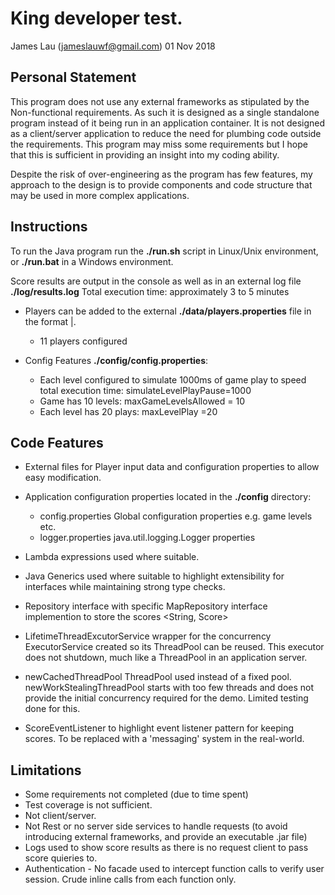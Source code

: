 # King developer test. 

James Lau (jameslauwf@gmail.com) 01 Nov 2018


## Personal Statement

This program does not use any external frameworks as stipulated by the Non-functional requirements. As such it is designed as a single standalone program instead of it being run in an application container. It is not designed as a client/server application to reduce the need for plumbing code outside the requirements. This program may miss some requirements but I hope that this is sufficient in providing an insight into my coding ability.

Despite the risk of over-engineering as the program has few features, my approach to the design is to provide components and code structure that may be used in more complex applications.


## Instructions

To run the Java program run the **./run.sh** script in Linux/Unix environment, or **./run.bat** in a Windows environment. 

Score results are output in the console as well as in an external log file **./log/results.log**
Total execution time: approximately 3 to 5 minutes

- Players can be added to the external **./data/players.properties** file in the format <name>|<password>.
	- 11 players configured

- Config Features **./config/config.properties**:
	- Each level configured to simulate 1000ms of game play to speed total execution time: simulateLevelPlayPause=1000
	- Game has 10 levels: maxGameLevelsAllowed = 10
	- Each level has 20 plays: maxLevelPlay =20

## Code Features

- External files for Player input data and configuration properties to allow easy modification. 
- Application configuration properties located in the **./config** directory:
	- config.properties Global configuration properties e.g. game levels etc.
	- logger.properties java.util.logging.Logger properties

- Lambda expressions used where suitable.
- Java Generics used where suitable to highlight extensibility for interfaces while maintaining strong type checks.
- Repository interface with specific MapRepository interface implemention to store the scores <String, Score>
- LifetimeThreadExcutorService wrapper for the concurrency ExecutorService created so its ThreadPool can be reused. This executor does not shutdown, much like a ThreadPool in an application server.
- newCachedThreadPool ThreadPool used instead of a fixed pool. newWorkStealingThreadPool starts with too few threads and does not provide the initial concurrency required for the demo. Limited testing done for this.
- ScoreEventListener to highlight event listener pattern for keeping scores. To be replaced with a 'messaging' system in the real-world.


## Limitations

- Some requirements not completed (due to time spent)
- Test coverage is not sufficient.
- Not client/server.
- Not Rest or no server side services to handle requests (to avoid introducing external frameworks, and provide an executable .jar file)
- Logs used to show score results as there is no request client to pass score quieries to.
- Authentication - No facade used to intercept function calls to verify user session. Crude inline calls from each function only.

